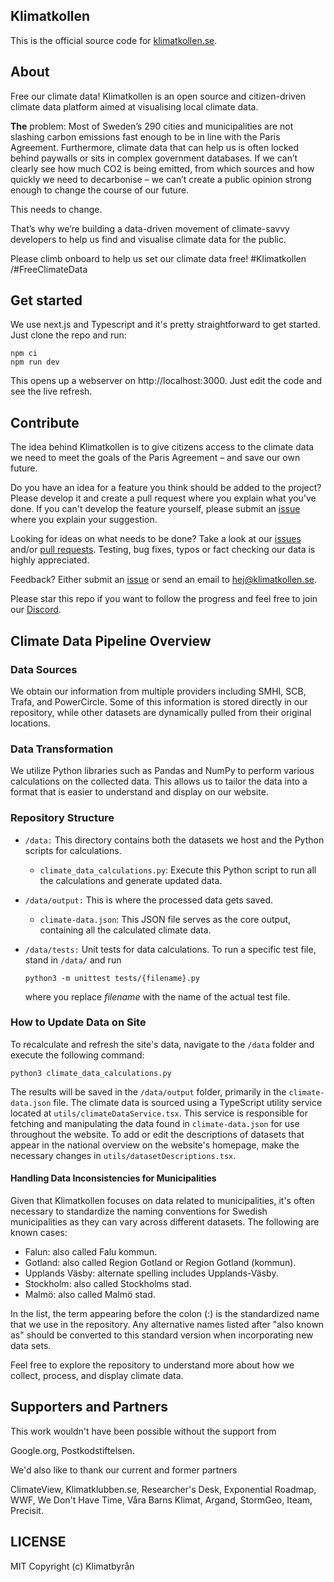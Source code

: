 ## Klimatkollen

This is the official source code for [klimatkollen.se](https://klimatkollen.se).

## About

Free our climate data! Klimatkollen is an open source and citizen-driven climate data platform aimed at visualising local climate data.

<b>The</b> problem: Most of Sweden’s 290 cities and municipalities are not slashing carbon emissions fast enough to be in line with the Paris Agreement. Furthermore, climate data that can help us is often locked behind paywalls or sits in complex government databases. If we can’t clearly see how much CO2 is being emitted, from which sources and how quickly we need to decarbonise – we can’t create a public opinion strong enough to change the course of our future.

This needs to change.

That’s why we’re building a data-driven movement of climate-savvy developers to help us find and visualise climate data for the public.

Please climb onboard to help us set our climate data free! #Klimatkollen /#FreeClimateData

## Get started

We use next.js and Typescript and it's pretty straightforward to get started. Just clone the repo and run:

    npm ci
    npm run dev

This opens up a webserver on http://localhost:3000. Just edit the code and see the live refresh.

## Contribute

The idea behind Klimatkollen is to give citizens access to the climate data we need to meet the goals of the Paris Agreement – and save our own future.

Do you have an idea for a feature you think should be added to the project? Please develop it and create a pull request where you explain what you've done. If you can't develop the feature yourself, please submit an [issue](https://github.com/Klimatbyran/klimatkollen/issues) where you explain your suggestion.

Looking for ideas on what needs to be done? Take a look at our [issues](https://github.com/Klimatbyran/klimatkollen/issues) and/or [pull requests](https://github.com/Klimatbyran/klimatkollen/pulls). Testing, bug fixes, typos or fact checking our data is highly appreciated.

Feedback? Either submit an [issue](https://github.com/Klimatbyran/klimatkollen/issues) or send an email to [hej@klimatkollen.se](mailto:hej@klimatkollen.se).

Please star this repo if you want to follow the progress and feel free to join our [Discord](https://discord.gg/N5P64QPQ6v).

## Climate Data Pipeline Overview

### Data Sources

We obtain our information from multiple providers including SMHI, SCB, Trafa, and PowerCircle. Some of this information is stored directly in our repository, while other datasets are dynamically pulled from their original locations.

### Data Transformation

We utilize Python libraries such as Pandas and NumPy to perform various calculations on the collected data. This allows us to tailor the data into a format that is easier to understand and display on our website.

### Repository Structure

- `/data:` This directory contains both the datasets we host and the Python scripts for calculations.
    - `climate_data_calculations.py`: Execute this Python script to run all the calculations and generate updated data.
- `/data/output:` This is where the processed data gets saved.
    - `climate-data.json`: This JSON file serves as the core output, containing all the calculated climate data.
- `/data/tests:` Unit tests for data calculations. To run a specific test file, stand in `/data/` and run

    ```
    python3 -m unittest tests/{filename}.py
    ```

    where you replace *filename* with the name of the actual test file.

### How to Update Data on Site

To recalculate and refresh the site's data, navigate to the `/data` folder and execute the following command:

`python3 climate_data_calculations.py`

The results will be saved in the `/data/output` folder, primarily in the `climate-data.json` file. The climate data is sourced using a TypeScript utility service located at `utils/climateDataService.tsx`. This service is responsible for fetching and manipulating the data found in `climate-data.json` for use throughout the website. To add or edit the descriptions of datasets that appear in the national overview on the website's homepage, make the necessary changes in `utils/datasetDescriptions.tsx`.

#### Handling Data Inconsistencies for Municipalities

Given that Klimatkollen focuses on data related to municipalities, it's often necessary to standardize the naming conventions for Swedish municipalities as they can vary across different datasets. The following are known cases:

- Falun: also called Falu kommun.
- Gotland: also called Region Gotland or Region Gotland (kommun).
- Upplands Väsby: alternate spelling includes Upplands-Väsby.
- Stockholm: also called Stockholms stad.
- Malmö: also called Malmö stad.

In the list, the term appearing before the colon (:) is the standardized name that we use in the repository. Any alternative names listed after "also known as" should be converted to this standard version when incorporating new data sets.

Feel free to explore the repository to understand more about how we collect, process, and display climate data.

## Supporters and Partners

This work wouldn't have been possible without the support from

Google.org, Postkodstiftelsen.

We'd also like to thank our current and former partners

ClimateView, Klimatklubben.se, Researcher's Desk, Exponential Roadmap, WWF, We Don't Have Time, Våra Barns Klimat, Argand, StormGeo, Iteam, Precisit.

## LICENSE

MIT Copyright (c) Klimatbyrån
